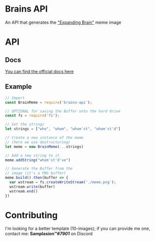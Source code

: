 # Brains API
An API that generates the ["Expanding Brain"](https://knowyourmeme.com/memes/expanding-brain) meme image

# API

## Docs

[You can find the official docs here](https://www.samplasion.th/brains)

## Example

```js
// Import
const BrainMeme = require('brains-api');

// OPTIONAL for saving the Buffer onto the hard drive
const fs = require('fs');

// Set the strings
let strings = ["who", "whom", "whom'st", "whom'st'd"]

// Create a new instance of the meme
// (here we use destructuring)
let meme = new BrainMeme(...strings)

// Add a new string to it
meme.addString("whom'st'd've")

// Generate the Buffer from the
// image (it's a PNG buffer)
meme.build().then(buffer => {
  var wstream = fs.createWriteStream('./meme.png');
  wstream.write(buffer)
  wstream.end()
})
```

# Contributing

I'm looking for a better template (10-images); if you can provide me one, contact me: **Samplasion™_#7901_** on Discord
